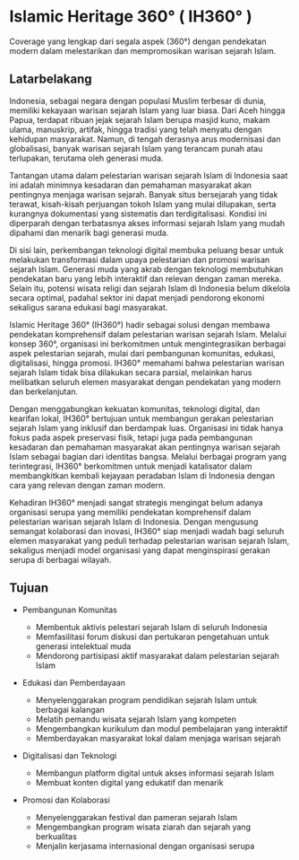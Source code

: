 # Islamic Heritage 360° ( IH360° )
Coverage yang lengkap dari segala aspek (360°) dengan pendekatan modern dalam melestarikan dan mempromosikan warisan sejarah Islam.

## Latarbelakang
Indonesia, sebagai negara dengan populasi Muslim terbesar di dunia, memiliki kekayaan warisan sejarah Islam yang luar biasa. Dari Aceh hingga Papua, terdapat ribuan jejak sejarah Islam berupa masjid kuno, makam ulama, manuskrip, artifak, hingga tradisi yang telah menyatu dengan kehidupan masyarakat. Namun, di tengah derasnya arus modernisasi dan globalisasi, banyak warisan sejarah Islam yang terancam punah atau terlupakan, terutama oleh generasi muda.

Tantangan utama dalam pelestarian warisan sejarah Islam di Indonesia saat ini adalah minimnya kesadaran dan pemahaman masyarakat akan pentingnya menjaga warisan sejarah. Banyak situs bersejarah yang tidak terawat, kisah-kisah perjuangan tokoh Islam yang mulai dilupakan, serta kurangnya dokumentasi yang sistematis dan terdigitalisasi. Kondisi ini diperparah dengan terbatasnya akses informasi sejarah Islam yang mudah dipahami dan menarik bagi generasi muda.

Di sisi lain, perkembangan teknologi digital membuka peluang besar untuk melakukan transformasi dalam upaya pelestarian dan promosi warisan sejarah Islam. Generasi muda yang akrab dengan teknologi membutuhkan pendekatan baru yang lebih interaktif dan relevan dengan zaman mereka. Selain itu, potensi wisata religi dan sejarah Islam di Indonesia belum dikelola secara optimal, padahal sektor ini dapat menjadi pendorong ekonomi sekaligus sarana edukasi bagi masyarakat.

Islamic Heritage 360° (IH360°) hadir sebagai solusi dengan membawa pendekatan komprehensif dalam pelestarian warisan sejarah Islam. Melalui konsep 360°, organisasi ini berkomitmen untuk mengintegrasikan berbagai aspek pelestarian sejarah, mulai dari pembangunan komunitas, edukasi, digitalisasi, hingga promosi. IH360° memahami bahwa pelestarian warisan sejarah Islam tidak bisa dilakukan secara parsial, melainkan harus melibatkan seluruh elemen masyarakat dengan pendekatan yang modern dan berkelanjutan.

Dengan menggabungkan kekuatan komunitas, teknologi digital, dan kearifan lokal, IH360° bertujuan untuk membangun gerakan pelestarian sejarah Islam yang inklusif dan berdampak luas. Organisasi ini tidak hanya fokus pada aspek preservasi fisik, tetapi juga pada pembangunan kesadaran dan pemahaman masyarakat akan pentingnya warisan sejarah Islam sebagai bagian dari identitas bangsa. Melalui berbagai program yang terintegrasi, IH360° berkomitmen untuk menjadi katalisator dalam membangkitkan kembali kejayaan peradaban Islam di Indonesia dengan cara yang relevan dengan zaman modern.

Kehadiran IH360° menjadi sangat strategis mengingat belum adanya organisasi serupa yang memiliki pendekatan komprehensif dalam pelestarian warisan sejarah Islam di Indonesia. Dengan mengusung semangat kolaborasi dan inovasi, IH360° siap menjadi wadah bagi seluruh elemen masyarakat yang peduli terhadap pelestarian warisan sejarah Islam, sekaligus menjadi model organisasi yang dapat menginspirasi gerakan serupa di berbagai wilayah.

## Tujuan
- Pembangunan Komunitas
  - Membentuk aktivis pelestari sejarah Islam di seluruh Indonesia
  - Memfasilitasi forum diskusi dan pertukaran pengetahuan untuk generasi intelektual muda
  - Mendorong partisipasi aktif masyarakat dalam pelestarian sejarah Islam

- Edukasi dan Pemberdayaan
  - Menyelenggarakan program pendidikan sejarah Islam untuk berbagai kalangan
  - Melatih pemandu wisata sejarah Islam yang kompeten
  - Mengembangkan kurikulum dan modul pembelajaran yang interaktif
  - Memberdayakan masyarakat lokal dalam menjaga warisan sejarah

- Digitalisasi dan Teknologi
  - Membangun platform digital untuk akses informasi sejarah Islam
  - Membuat konten digital yang edukatif dan menarik

- Promosi dan Kolaborasi
  - Menyelenggarakan festival dan pameran sejarah Islam
  - Mengembangkan program wisata ziarah dan sejarah yang berkualitas
  - Menjalin kerjasama internasional dengan organisasi serupa